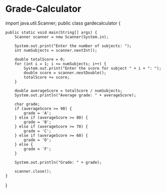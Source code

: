 # Grade-Calculator

 import java.util.Scanner;
    public class gardecalculator {

    public static void main(String[] args) {
        Scanner scanner = new Scanner(System.in);
        
        System.out.print("Enter the number of subjects: ");
        int numSubjects = scanner.nextInt();
        
        double totalScore = 0;
        for (int i = 1; i <= numSubjects; i++) {
            System.out.print("Enter the score for subject " + i + ": ");
            double score = scanner.nextDouble();
            totalScore += score;
        }
        
        double averageScore = totalScore / numSubjects;
        System.out.println("Average grade: " + averageScore);
        
        char grade;
        if (averageScore >= 90) {
            grade = 'A';
        } else if (averageScore >= 80) {
            grade = 'B';
        } else if (averageScore >= 70) {
            grade = 'C';
        } else if (averageScore >= 60) {
            grade = 'D';
        } else {
            grade = 'F';
        }
        
        System.out.println("Grade: " + grade);
        
        scanner.close();
    }
}
